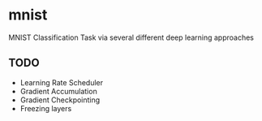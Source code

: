 # mnist
MNIST Classification Task via several different deep learning approaches

## TODO
- Learning Rate Scheduler
- Gradient Accumulation
- Gradient Checkpointing
- Freezing layers
